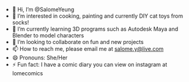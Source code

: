 - 👋 Hi, I’m @SalomeYeung
- 👀 I’m interested in cooking, painting and currently DIY cat toys from socks!
- 🌱 I’m currently learning 3D programs such as Autodesk Maya and Blender to model characters
- 💞️ I’m looking to collaborate on fun and new projects 
- 📫 How to reach me, please email me at salome.y@live.com
- 😄 Pronouns: She/Her
- ⚡ Fun fact: I have a comic diary you can view on instagram at lomecomics 

<!---
SalomeYeung/SalomeYeung is a ✨ special ✨ repository because its `README.md` (this file) appears on your GitHub profile.
You can click the Preview link to take a look at your changes.
---> 
